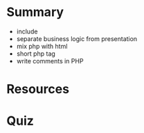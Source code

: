 
# Summary
 * include
 * separate business logic from presentation
 * mix php with html
 * short php tag
 * write comments in PHP

# Resources

# Quiz



